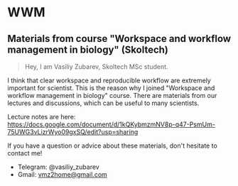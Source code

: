 # WWM
Materials from course "Workspace and workflow management in biology" (Skoltech) 
---
> Hey, I am Vasiliy Zubarev, Skoltech MSc student.

I think that clear workspace and reproducible workflow are extremely important for scientist.
This is the reason why I joined "Workspace and workflow management in biology" course.
There are materials from our lectures and discussions, which can be useful to many scientists.

Lecture notes are here: https://docs.google.com/document/d/1kQKybmzmNV8p-q47-PsmUm-75UWG3vLizrWyo09gxSQ/edit?usp=sharing

If you have a question or advice about these materials, don't hesitate to contact me!
- Telegram: @vasiliy_zubarev
- Gmail: vmz2home@gmail.com
